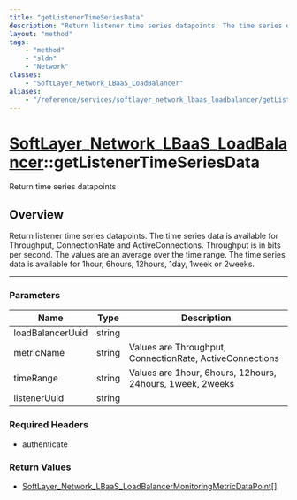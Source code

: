 ```yaml
---
title: "getListenerTimeSeriesData"
description: "Return listener time series datapoints. The time series data is available for Throughput, ConnectionRate and ActiveConne... "
layout: "method"
tags:
    - "method"
    - "sldn"
    - "Network"
classes:
    - "SoftLayer_Network_LBaaS_LoadBalancer"
aliases:
    - "/reference/services/softlayer_network_lbaas_loadbalancer/getListenerTimeSeriesData"
---
```

# [SoftLayer_Network_LBaaS_LoadBalancer](/reference/services/SoftLayer_Network_LBaaS_LoadBalancer)::getListenerTimeSeriesData


Return time series datapoints


## Overview 
Return listener time series datapoints. The time series data is available for Throughput, ConnectionRate and ActiveConnections. Throughput is in bits per second. The values are an average over the time range. The time series data is available for 1hour, 6hours, 12hours, 1day, 1week or 2weeks. 



-----

### Parameters 
|Name | Type | Description |
| --- | --- | --- |
|loadBalancerUuid| string| |
|metricName| string| Values are Throughput, ConnectionRate, ActiveConnections|
|timeRange| string| Values are 1hour, 6hours, 12hours, 24hours, 1week, 2weeks|
|listenerUuid| string| |


### Required Headers
* authenticate


### Return Values
* <a href='/reference/datatypes/SoftLayer_Network_LBaaS_LoadBalancerMonitoringMetricDataPoint'>SoftLayer_Network_LBaaS_LoadBalancerMonitoringMetricDataPoint[] </a>




